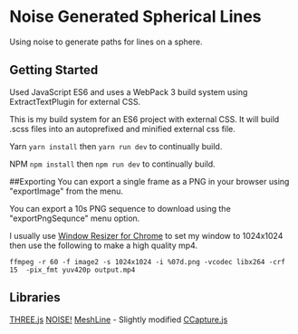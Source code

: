 # Noise Generated Spherical Lines

Using noise to generate paths for lines on a sphere.

## Getting Started
Used JavaScript ES6 and uses a WebPack 3 build system using ExtractTextPlugin for external CSS.

This is my build system for an ES6 project with external CSS. It will build .scss files into an autoprefixed and minified external css file.

Yarn `yarn install` then `yarn run dev` to continually build.

NPM `npm install` then `npm run dev` to continually build.

##Exporting
You can export a single frame as a PNG in your browser using "exportImage" from the menu.

You can export a 10s PNG sequence to download using the "exportPngSequnce" menu option.

I usually use [Window Resizer for Chrome](https://chrome.google.com/webstore/detail/window-resizer/kkelicaakdanhinjdeammmilcgefonfh?hl=en) to set my window to 1024x1024 then use the following to make a high quality mp4.

`ffmpeg -r 60 -f image2 -s 1024x1024 -i %07d.png -vcodec libx264 -crf 15  -pix_fmt yuv420p output.mp4`

## Libraries

[THREE.js](https://threejs.org)
[NOISE!](https://github.com/josephg/noisejs)
[MeshLine](https://github.com/spite/THREE.MeshLine) - Slightly modified
[CCapture.js](https://github.com/spite/ccapture.js)
